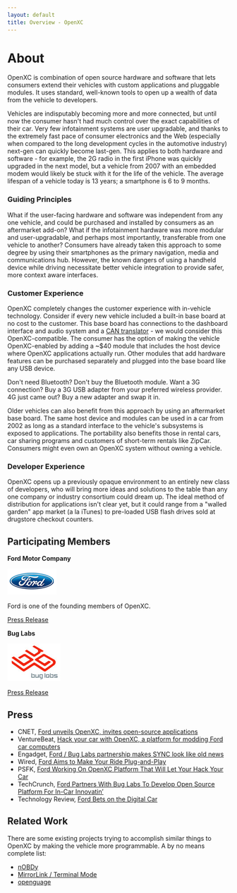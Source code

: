 ```yaml
---
layout: default
title: Overview - OpenXC
---
```


<div class="page-header">
    <h1>About</h1>
</div>

OpenXC is combination of open source hardware and software that lets consumers
extend their vehicles with custom applications and pluggable modules. It uses
standard, well-known tools to open up a wealth of data from the vehicle to
developers.

Vehicles are indisputably becoming more and more connected, but until now the
consumer hasn't had much control over the exact capabilities of their car. Very
few infotainment systems are user upgradable, and thanks to the extremely fast
pace of consumer electronics and the Web (especially when compared to the long
development cycles in the automotive industry) next-gen can quickly become
last-gen. This applies to both hardware and software - for example, the 2G radio
in the first iPhone was quickly upgraded in the next model, but a vehicle from
2007 with an embedded modem would likely be stuck with it for the life of the
vehicle. The average lifespan of a vehicle today is 13 years; a smartphone is 6
to 9 months.

<div class="page-header">
    <h3>Guiding Principles</h3>
</div>

What if the user-facing hardware and software was independent from any one
vehicle, and could be purchased and installed by consumers as an aftermarket
add-on? What if the infotainment hardware was more modular and user-upgradable,
and perhaps most importantly, transferable from one vehicle to another?
Consumers have already taken this approach to some degree by using their
smartphones as the primary navigation, media and communications hub. However,
the known dangers of using a handheld device while driving necessitate better
vehicle integration to provide safer, more context aware interfaces.

<div class="page-header">
    <h3>Customer Experience</h3>
</div>

OpenXC completely changes the customer experience with in-vehicle technology.
Consider if every new vehicle included a built-in base board at no cost to the
customer. This base board has connections to the dashboard interface and audio
system and a [CAN translator](/vehicle-interface/index.html) - we
would consider this OpenXC-compatible. The consumer has the option of making the
vehicle OpenXC-enabled by adding a ~$40 module that includes the host device
where OpenXC applications actually run. Other modules that add hardware features
can be purchased separately and plugged into the base board like any USB device.

Don't need Bluetooth? Don't buy the Bluetooth module. Want a 3G connection? Buy
a 3G USB adapter from your preferred wireless provider. 4G just came out? Buy a
new adapter and swap it in.

Older vehicles can also benefit from this approach by using an aftermarket base
board. The same host device and modules can be used in a car from 2002 as long
as a standard interface to the vehicle's subsystems is exposed to applications.
The portability also benefits those in rental cars, car sharing programs and
customers of short-term rentals like ZipCar. Consumers might even own an OpenXC
system without owning a vehicle.

<div class="page-header">
    <h3>Developer Experience</h3>
</div>

OpenXC opens up a previously opaque environment to an entirely new class of
developers, who will bring more ideas and solutions to the table than any one
company or industry consortium could dream up. The ideal method of distribution
for applications isn't clear yet, but it could range from a "walled garden" app
market (a la iTunes) to pre-loaded USB flash drives sold at drugstore checkout
counters.

<div class="page-header">
    <h2>Participating Members</h2>
</div>

**Ford Motor Company**

![Ford Logo](/images/ford-oval.png)

Ford is one of the founding members of OpenXC.

[Press Release](http://corporate.ford.com/news-center/press-releases-detail/pr-ford-and-bug-labs-develop-35245)

**Bug Labs**

![Bug Labs Logo](/images/buglabs.jpg)

[Press Release](http://www.buglabs.net/ford-buglabs)

<div class="page-header">
    <h2>Press</h2>
</div>

* CNET, [Ford unveils OpenXC, invites open-source applications](http://news.cnet.com/8301-13772_3-20104962-52/ford-unveils-openxc-invites-open-source-applications/)
* VentureBeat, [Hack your car with OpenXC, a platform for modding Ford car computers](http://venturebeat.com/2011/09/12/hack-your-car-with-openxc-platform-for-modding-ford-car-computers/")
* Engadget, [Ford / Bug Labs partnership makes SYNC look like old news](http://www.engadget.com/2011/09/12/ford-bug-labs-partnership-makes-sync-look-like-old-news/)
* Wired, [Ford Aims to Make Your Ride Plug-and-Play](http://www.wired.com/autopia/2011/09/ford-research-car-apps/)
* PSFK, [Ford Working On OpenXC Platform That Will Let Your Hack Your Car](http://www.psfk.com/2011/09/ford-working-on-openxc-platform-that-will-let-your-hack-your-car.html#ixzz1cUD4byg0)
* TechCrunch, [Ford Partners With Bug Labs To Develop Open Source Platform For In-Car Innovatin’](http://techcrunch.com/2011/09/12/ford-partners-with-bug-labs-to-develop-open-source-platform-for-in-car-innovatin/)
* Technology Review, [Ford Bets on the Digital Car](http://www.technologyreview.com/business/39413/page4/)

<div class="page-header">
    <h2>Related Work</h2>
</div>

There are some existing projects trying to accomplish similar things to OpenXC
by making the vehicle more programmable. A by no means complete list:

* [nOBDy](http://nobdy.wikia.com/wiki/Nobdy_Wiki)
* [MirrorLink / Terminal Mode](http://www.terminalmode.org/)
* [openguage](http://code.google.com/p/opengauge/)
